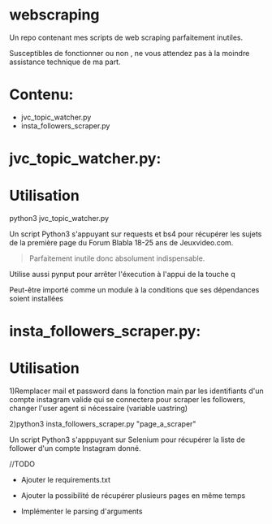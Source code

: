 # webscraping
Un repo contenant mes scripts de web scraping parfaitement inutiles.

Susceptibles de fonctionner ou non , ne vous attendez pas à la moindre assistance technique de ma part.

# Contenu:
* jvc_topic_watcher.py
* insta_followers_scraper.py
# jvc_topic_watcher.py:
# Utilisation
 python3 jvc_topic_watcher.py 

Un script Python3 s'appuyant sur requests et bs4 pour récupérer les sujets de la première page du Forum Blabla 18-25 ans de Jeuxvideo.com.

> Parfaitement inutile donc absolument indispensable.

Utilise aussi pynput pour arrêter l'éxecution à l'appui de la touche q

Peut-être importé comme un module à la conditions que ses dépendances soient installées

# insta_followers_scraper.py:
# Utilisation
1)Remplacer mail et password dans la fonction main par les identifiants d'un compte instagram valide qui se connectera pour scraper les followers, changer l'user agent si nécessaire (variable uastring)

2)python3 insta_followers_scraper.py "page_a_scraper" 

Un script Python3 s'apppuyant sur Selenium pour récupérer la liste de follower d'un compte Instagram donné.

//TODO

* Ajouter le requirements.txt

* Ajouter la possibilité de récupérer plusieurs pages en même temps

* Implémenter le parsing d'arguments
